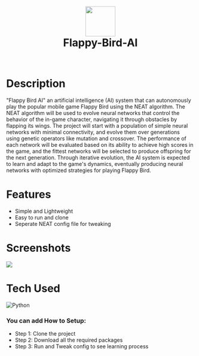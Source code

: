 <div align="center">
      <h1> <img src="https://img.itch.zone/aW1nLzM0NDY5MTEucG5n/original/H3Rt8p.png" width="80px"><br/>Flappy-Bird-AI</h1>
     </div>
<p align="center"> <a href="https://www.onlyakarsh.com/" target="_blank"><img alt="" src="https://img.shields.io/badge/Website-EA4C89?style=normal&logo=dribbble&logoColor=white" style="vertical-align:center" /></a> <a href="https://twitter.com/only_akarsh" target="_blank"><img alt="" src="https://img.shields.io/badge/Twitter-1DA1F2?style=normal&logo=twitter&logoColor=white" style="vertical-align:center" /></a> <a href="https://www.instagram.com/mayank__arc/" target="_blank"><img alt="" src="https://img.shields.io/badge/Instagram-E4405F?style=normal&logo=instagram&logoColor=white" style="vertical-align:center" /></a> <a href="https://www.linkedin.com/in/akarsh3053/}" target="_blank"><img alt="" src="https://img.shields.io/badge/LinkedIn-0077B5?style=normal&logo=linkedin&logoColor=white" style="vertical-align:center" /></a> </p>

# Description
"Flappy Bird AI" an artificial intelligence (AI) system that can autonomously play the popular mobile game Flappy Bird using the NEAT algorithm. The NEAT algorithm will be used to evolve neural networks that control the behavior of the in-game character, navigating it through obstacles by flapping its wings. The project will start with a population of simple neural networks with minimal connectivity, and evolve them over generations using genetic operators like mutation and crossover. The performance of each network will be evaluated based on its ability to achieve high scores in the game, and the fittest networks will be selected to produce offspring for the next generation. Through iterative evolution, the AI system is expected to learn and adapt to the game's dynamics, eventually producing neural networks with optimized strategies for playing Flappy Bird.

# Features
- Simple and Lightweight
- Easy to run and clone
- Seperate NEAT config file for tweaking

# Screenshots
 <img src="https://d112y698adiu2z.cloudfront.net/photos/production/software_photos/001/393/239/datas/original.PNG">
 
# Tech Used
![Python](https://img.shields.io/badge/python-3670A0?style=for-the-badge&logo=python&logoColor=ffdd54)

### You can add How to Setup:
- Step 1: Clone the project
- Step 2: Download all the required packages
- Step 3: Run and Tweak config to see learning process  
    
